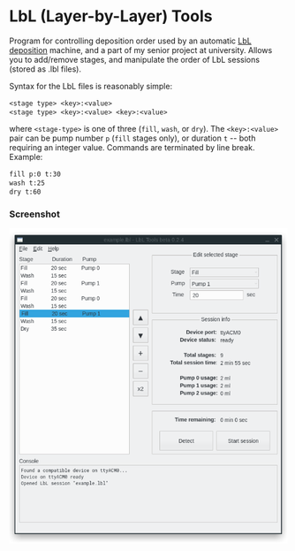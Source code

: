 # LbL (Layer-by-Layer) Tools

Program for controlling deposition order used by an automatic [LbL deposition](https://en.wikipedia.org/wiki/Layer_by_layer) machine, and a part of my senior project at university. Allows you to add/remove stages, and manipulate the order of LbL sessions (stored as .lbl files).

Syntax for the LbL files is reasonably simple:
```
<stage type> <key>:<value>
<stage type> <key>:<value> <key>:<value>
```
where `<stage-type>` is one of three (`fill`, `wash`, or `dry`). The `<key>:<value>` pair can be pump number `p` (`fill` stages only), or duration `t` -- both requiring an integer value. Commands are terminated by line break. Example:
```
fill p:0 t:30
wash t:25
dry t:60
```
### Screenshot
![Program screenshot](screenshot/0_2_4.png)
